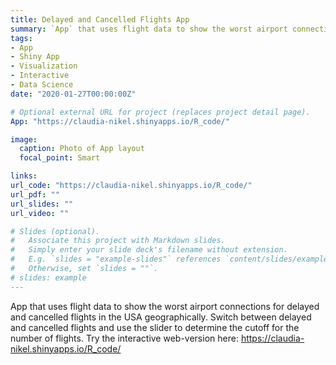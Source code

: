 ```yaml
---
title: Delayed and Cancelled Flights App
summary: `App` that uses flight data to show the worst airport connections for delayed and cancelled flights in the USA geographically.
tags:
- App
- Shiny App
- Visualization
- Interactive
- Data Science
date: "2020-01-27T00:00:00Z"

# Optional external URL for project (replaces project detail page).
App: "https://claudia-nikel.shinyapps.io/R_code/"

image:
  caption: Photo of App layout
  focal_point: Smart

links:
url_code: "https://claudia-nikel.shinyapps.io/R_code/"
url_pdf: ""
url_slides: ""
url_video: ""

# Slides (optional).
#   Associate this project with Markdown slides.
#   Simply enter your slide deck's filename without extension.
#   E.g. `slides = "example-slides"` references `content/slides/example-slides.md`.
#   Otherwise, set `slides = ""`.
# slides: example
---
```


App that uses flight data to show the worst airport connections for delayed and cancelled flights in the USA geographically. Switch between delayed and cancelled flights and use the slider to determine the cutoff for the number of flights. Try the interactive web-version here: https://claudia-nikel.shinyapps.io/R_code/ <br/>


